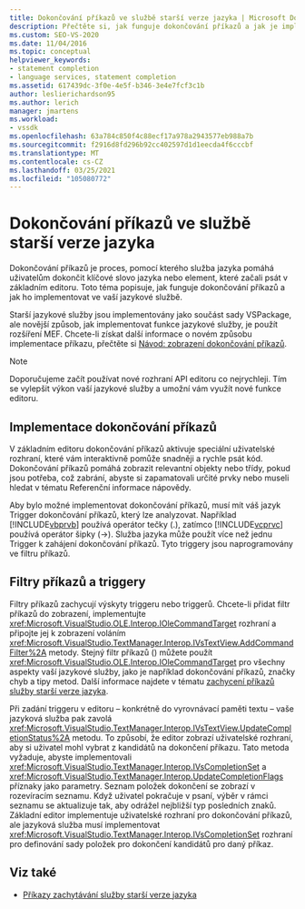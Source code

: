 ```yaml
---
title: Dokončování příkazů ve službě starší verze jazyka | Microsoft Docs
description: Přečtěte si, jak funguje dokončování příkazů a jak je implementovat ve službě starší verze jazyka ve VSPackage.
ms.custom: SEO-VS-2020
ms.date: 11/04/2016
ms.topic: conceptual
helpviewer_keywords:
- statement completion
- language services, statement completion
ms.assetid: 617439dc-3f0e-4e5f-b346-3e4e7fcf3c1b
author: leslierichardson95
ms.author: lerich
manager: jmartens
ms.workload:
- vssdk
ms.openlocfilehash: 63a784c850f4c88ecf17a978a2943577eb988a7b
ms.sourcegitcommit: f2916d8fd296b92cc402597d1d1eecda4f6cccbf
ms.translationtype: MT
ms.contentlocale: cs-CZ
ms.lasthandoff: 03/25/2021
ms.locfileid: "105080772"
---
```

# <a name="statement-completion-in-a-legacy-language-service"></a>Dokončování příkazů ve službě starší verze jazyka
Dokončování příkazů je proces, pomocí kterého služba jazyka pomáhá uživatelům dokončit klíčové slovo jazyka nebo element, které začali psát v základním editoru. Toto téma popisuje, jak funguje dokončování příkazů a jak ho implementovat ve vaší jazykové službě.

 Starší jazykové služby jsou implementovány jako součást sady VSPackage, ale novější způsob, jak implementovat funkce jazykové služby, je použít rozšíření MEF. Chcete-li získat další informace o novém způsobu implementace příkazu, přečtěte si [Návod: zobrazení dokončování příkazů](../../extensibility/walkthrough-displaying-statement-completion.md).

> [!NOTE]
> Doporučujeme začít používat nové rozhraní API editoru co nejrychleji. Tím se vylepšit výkon vaší jazykové služby a umožní vám využít nové funkce editoru.

## <a name="implementing-statement-completion"></a>Implementace dokončování příkazů
 V základním editoru dokončování příkazů aktivuje speciální uživatelské rozhraní, které vám interaktivně pomůže snadněji a rychle psát kód. Dokončování příkazů pomáhá zobrazit relevantní objekty nebo třídy, pokud jsou potřeba, což zabrání, abyste si zapamatovali určité prvky nebo museli hledat v tématu Referenční informace nápovědy.

 Aby bylo možné implementovat dokončování příkazů, musí mít váš jazyk Trigger dokončování příkazů, který lze analyzovat. Například [!INCLUDE[vbprvb](../../code-quality/includes/vbprvb_md.md)] používá operátor tečky (.), zatímco [!INCLUDE[vcprvc](../../code-quality/includes/vcprvc_md.md)] používá operátor šipky (->). Služba jazyka může použít více než jednu Trigger k zahájení dokončování příkazů. Tyto triggery jsou naprogramovány ve filtru příkazů.

## <a name="command-filters-and-triggers"></a>Filtry příkazů a triggery
 Filtry příkazů zachycují výskyty triggeru nebo triggerů. Chcete-li přidat filtr příkazů do zobrazení, implementujte <xref:Microsoft.VisualStudio.OLE.Interop.IOleCommandTarget> rozhraní a připojte jej k zobrazení voláním <xref:Microsoft.VisualStudio.TextManager.Interop.IVsTextView.AddCommandFilter%2A> metody. Stejný filtr příkazů () můžete použít <xref:Microsoft.VisualStudio.OLE.Interop.IOleCommandTarget> pro všechny aspekty vaší jazykové služby, jako je například dokončování příkazů, značky chyb a tipy metod. Další informace najdete v tématu [zachycení příkazů služby starší verze jazyka](../../extensibility/internals/intercepting-legacy-language-service-commands.md).

 Při zadání triggeru v editoru – konkrétně do vyrovnávací paměti textu – vaše jazyková služba pak zavolá <xref:Microsoft.VisualStudio.TextManager.Interop.IVsTextView.UpdateCompletionStatus%2A> metodu. To způsobí, že editor zobrazí uživatelské rozhraní, aby si uživatel mohl vybrat z kandidátů na dokončení příkazu. Tato metoda vyžaduje, abyste implementovali <xref:Microsoft.VisualStudio.TextManager.Interop.IVsCompletionSet> a <xref:Microsoft.VisualStudio.TextManager.Interop.UpdateCompletionFlags> příznaky jako parametry. Seznam položek dokončení se zobrazí v rozevíracím seznamu. Když uživatel pokračuje v psaní, výběr v rámci seznamu se aktualizuje tak, aby odrážel nejbližší typ posledních znaků. Základní editor implementuje uživatelské rozhraní pro dokončování příkazů, ale jazyková služba musí implementovat <xref:Microsoft.VisualStudio.TextManager.Interop.IVsCompletionSet> rozhraní pro definování sady položek pro dokončení kandidátů pro daný příkaz.

## <a name="see-also"></a>Viz také
- [Příkazy zachytávání služby starší verze jazyka](../../extensibility/internals/intercepting-legacy-language-service-commands.md)

